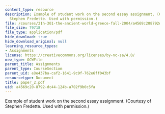 ```yaml
---
content_type: resource
description: Example of student work on the second essay assignment. (Courtesy of
  Stephen Fredette. Used with permission.)
file: /courses/21h-301-the-ancient-world-greece-fall-2004/a4569c208792dc44124ba702f9b0c5fa_paper_2.pdf
file_size: 79718
file_type: application/pdf
hide_download: true
hide_download_original: null
learning_resource_types:
- Assignments
license: https://creativecommons.org/licenses/by-nc-sa/4.0/
ocw_type: OCWFile
parent_title: Assignments
parent_type: CourseSection
parent_uid: e8e437ba-caf2-1641-9c9f-762e6ff043bf
resourcetype: Document
title: paper_2.pdf
uid: a4569c20-8792-dc44-124b-a702f9b0c5fa
---
```

Example of student work on the second essay assignment. (Courtesy of Stephen Fredette. Used with permission.)
